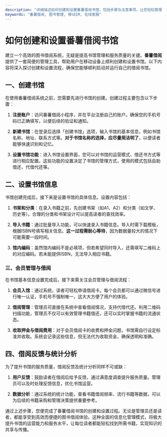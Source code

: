 ```yaml
---
description: "详细描述如何创建和设置番薯借阅书馆，包括步骤与注意事项，让您轻松管理图书借阅。"
keywords: "番薯借阅, 图书管理, 移动IM, 在线客服"
---
```

# 如何创建和设置番薯借阅书馆

建立一个高效的图书借阅系统，无疑是提高书馆管理和服务质量的关键。**番薯借阅**提供了一套简便的管理工具，帮助用户在移动设备上顺利创建和设置书馆。以下内容将深入探讨创建和设置流程，确保您能够顺利启动并运行自己的借阅书馆。

## 一、创建书馆

在使用番薯借阅系统之前，您需要先进行书馆的创建。创建过程主要包含以下步骤：

1. **注册账户**：访问番薯借阅小程序，并在平台注册自己的账户。确保您的手机号码已正确填写，以便后续的验证和通知。
   
2. **新建书馆**：在登录后选择「创建书馆」选项，输入书馆的基本信息，例如书馆名称、地址、联系方式等。**对于书馆名称的选择，应尽量简洁明了**，以便读者能够快速识别和记忆。

3. **设置书馆功能**：进入书馆设置界面，您可以对书馆的运营模式、借还书方式等进行相应配置。这些功能的设置决定了书馆的管理方式，使用的模式包括自助借还、代借代还等。

## 二、设置书馆信息

书馆创建完成后，接下来是设置书馆的具体信息。设置内容包括：

1. **书架和分类**：在录入书籍之前，先创建书架（如A1、A2）和分类（如文学、历史等）。合理的分类和书架设计可以提高读者的查找效率。
   
2. **导入书籍**：通过批量导入功能，可以快速录入书籍信息。导入时需下载模板，根据ISBN号填写相关信息。**这一过程需耐心等待**，因为数据量较大的情况下可能需要一段时间。

3. **馆内编码**：虽然馆内编码不是必填项，但若希望同时导入，还需填写二维码上的对应编码。若未能提供ISBN，无法导入相应书籍。

### 三、会员管理与借阅

在书馆基本信息设置完成后，接下来需关注会员管理与借阅流程：

1. **会员入馆**：通过系统，读者可轻松申请借阅卡。每个会员都可以通过微信号进行唯一认证，手机号不强制唯一，这大大方便了用户的体验。

2. **借阅管理**：管理员可直接在系统中查看借阅情况，支持代借代还。利用二维码扫描功能，管理员不仅可以有效管理书籍借还，还可以实时掌握书籍的流通状态。

3. **收取押金与借阅费用**：对于会员借阅卡的收费和押金问题，书馆需自行设定标准并收取。系统会记录这些信息，但无法代为收取资金，确保透明和准确。

## 四、借阅反馈与统计分析

为了提升书馆的服务质量，借阅反馈及统计分析同样不可或缺：

1. **用户反馈**：鼓励读者在借阅后给予反馈，通过满意度调查提升服务质量。管理员可以及时处理反馈信息，优化书馆运营。

2. **数据分析**：通过系统的统计功能，查看书籍借阅频率、流行书籍等数据，可以为后续的书籍采购和管理决策提供重要参考。

通过上述步骤，您便完成了番薯借阅书馆的创建和设置过程。无论是管理员还是读者，都能享受到高效而便捷的图书借阅体验。这种全面的信息化管理模式，将极大提升书馆的运营能力和服务水平，让每位读者都能轻松找到所需书籍，实现知识的共享与传播。
